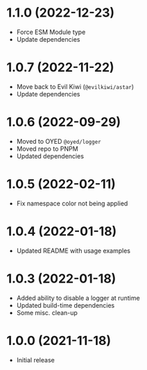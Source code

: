 # 1.1.0 (2022-12-23)

- Force ESM Module type
- Update dependencies

# 1.0.7 (2022-11-22)

- Move back to Evil Kiwi (`@evilkiwi/astar`)
- Update dependencies

# 1.0.6 (2022-09-29)

- Moved to OYED `@oyed/logger`
- Moved repo to PNPM
- Updated dependencies

# 1.0.5 (2022-02-11)

- Fix namespace color not being applied

# 1.0.4 (2022-01-18)

- Updated README with usage examples

# 1.0.3 (2022-01-18)

- Added ability to disable a logger at runtime
- Updated build-time dependencies
- Some misc. clean-up

# 1.0.0 (2021-11-18)

- Initial release
